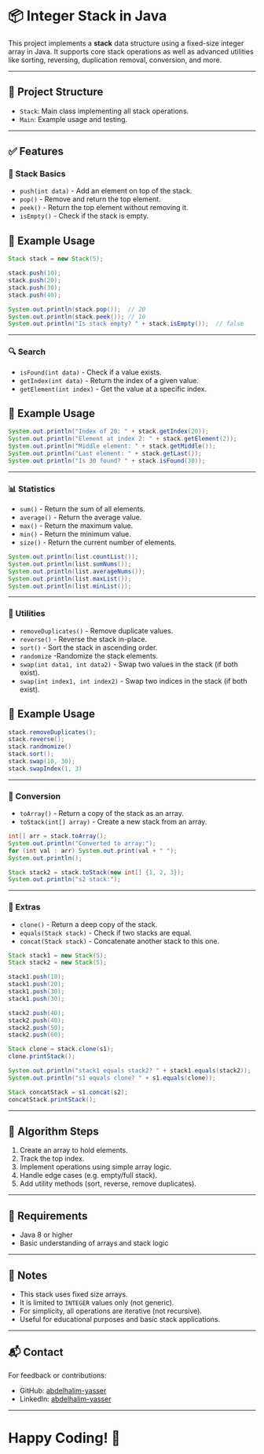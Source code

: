 # 📦 Integer Stack in Java

This project implements a **stack** data structure using a fixed-size integer array in Java. It supports core stack operations as well as advanced utilities like sorting, reversing, duplication removal, conversion, and more.

---

## 📂 Project Structure

- `Stack`: Main class implementing all stack operations.
- `Main`: Example usage and testing.

---

## ✅ Features

### 🧱 Stack Basics
- `push(int data)` - Add an element on top of the stack.
- `pop()` - Remove and return the top element.
- `peek()` - Return the top element without removing it.
- `isEmpty()` - Check if the stack is empty.

## 🚀 Example Usage
```java
Stack stack = new Stack(5);

stack.push(10);
stack.push(20);
stack.push(30);
stack.push(40);

System.out.println(stack.pop());  // 20
System.out.println(stack.peek()); // 10
System.out.println("Is stack empty? " + stack.isEmpty());  // false

```
--- 

### 🔍 Search
- `isFound(int data)` - Check if a value exists.
- `getIndex(int data)` - Return the index of a given value.
- `getElement(int index)` - Get the value at a specific index.
## 🚀 Example Usage

```java
System.out.println("Index of 20: " + stack.getIndex(20));            
System.out.println("Element at index 2: " + stack.getElement(2));     
System.out.println("Middle element: " + stack.getMiddle());           
System.out.println("Last element: " + stack.getLast());               
System.out.println("Is 30 found? " + stack.isFound(30));              
```
---

### 📊 Statistics
- `sum()` - Return the sum of all elements.
- `average()` - Return the average value.
- `max()` - Return the maximum value.
- `min()` - Return the minimum value.
- `size()` - Return the current number of elements.
```java
System.out.println(list.countList());   
System.out.println(list.sumNums());     
System.out.println(list.averageNums()); 
System.out.println(list.maxList());     
System.out.println(list.minList());     
```
---

### 🧹 Utilities
- `removeDuplicates()` - Remove duplicate values.
- `reverse()` - Reverse the stack in-place.
- `sort()` - Sort the stack in ascending order.
- `randomize` -Randomize the stack elements.
- `swap(int data1, int data2)` - Swap two values in the stack (if both exist).
- `swap(int index1, int index2)` - Swap two indices in the stack (if both exist).

## 🚀 Example Usage
```java
stack.removeDuplicates(); 
stack.reverse();          
stack.randmomize()        
stack.sort();             
stack.swap(10, 30);       
stack.swapIndex(1, 3)     
```

---

### 🔁 Conversion
- `toArray()` - Return a copy of the stack as an array.
- `toStack(int[] array)` - Create a new stack from an array.
``` java
int[] arr = stack.toArray();
System.out.println("Converted to array:");
for (int val : arr) System.out.print(val + " ");
System.out.println();

Stack stack2 = stack.toStack(new int[] {1, 2, 3});
System.out.println("s2 stack:");
```
---

### 🧪 Extras
- `clone()` - Return a deep copy of the stack.
- `equals(Stack stack)` - Check if two stacks are equal.
- `concat(Stack stack)` - Concatenate another stack to this one.

```java
Stack stack1 = new Stack(5);
Stack stack2 = new Stack(5);

stack1.push(10);
stack1.push(20);
stack1.push(30);
stack1.push(30);

stack2.push(40);
stack2.push(40);
stack2.push(50);
stack2.push(60);

Stack clone = stack.clone(s1);
clone.printStack();

System.out.println("stack1 equals stack2? " + stack1.equals(stack2));  // false
System.out.println("s1 equals clone? " + s1.equals(clone));            // true

Stack concatStack = s1.concat(s2);
concatStack.printStack();
```
---

## 🧱 Algorithm Steps

1. Create an array to hold elements.
2. Track the top index.
3. Implement operations using simple array logic.
4. Handle edge cases (e.g. empty/full stack).
5. Add utility methods (sort, reverse, remove duplicates).

---

## 📂 Requirements

- Java 8 or higher
- Basic understanding of arrays and stack logic

---

## 🧾 Notes

- This stack uses fixed size arrays.
- It is limited to `INTEGER` values only (not generic).
- For simplicity, all operations are iterative (not recursive).
- Useful for educational purposes and basic stack applications.

---

## 📬 Contact

For feedback or contributions:

- GitHub: [abdelhalim-yasser](https://github.com/abdelhalim-yasser)
- LinkedIn: [abdelhalim-yasser](https://www.linkedin.com/in/abdelhalim-yasser)

---

# Happy Coding! 🚀

